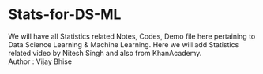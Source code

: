 # Stats-for-DS-ML
We will have all Statistics related Notes, Codes, Demo file here pertaining to Data Science Learning & Machine Learning.
Here we will add Statistics related video by Nitesh Singh and also from KhanAcademy. <BR> Author : Vijay Bhise
